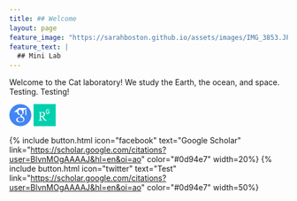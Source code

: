 ```yaml
---
title: ## Welcome
layout: page
feature_image: "https://sarahboston.github.io/assets/images/IMG_3853.JPG"
feature_text: |
  ## Mini Lab
---
```


Welcome to the Cat laboratory! We study the Earth, the ocean, and space. Testing. Testing!



<a href="https://scholar.google.com/citations?user=BlvnMOgAAAAJ&hl=en&oi=ao" style="background: none"><img src="assets/images/googlescholar_icon.png" alt="Google Scholar" width="40" height="40"></a> <a href="https://www.researchgate.net/profile/Brian_Boston" style="background: none"><img src="assets/images/researchgate_icon.png" alt="ResearchGate" width="40" height="40"></a>

{% include button.html icon="facebook" text="Google Scholar" link="https://scholar.google.com/citations?user=BlvnMOgAAAAJ&hl=en&oi=ao" color="#0d94e7" width=20%}
{% include button.html icon="twitter" text="Test" link="https://scholar.google.com/citations?user=BlvnMOgAAAAJ&hl=en&oi=ao" color="#0d94e7" width=50%}